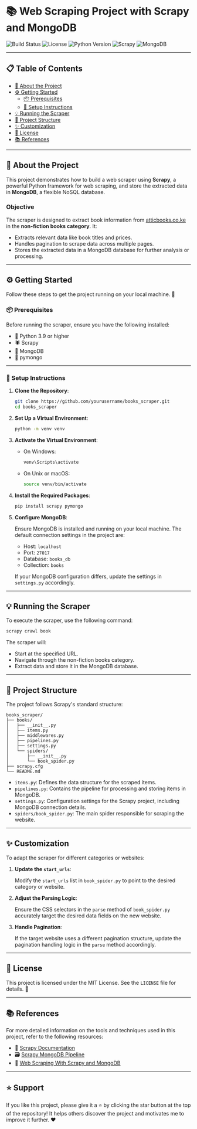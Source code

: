 # 📚 Web Scraping Project with Scrapy and MongoDB

![Build Status](https://img.shields.io/github/actions/workflow/status/AathifZahir/Py-Scrap/ci.yml?label=Build) 
![License](https://img.shields.io/github/license/AathifZahir/Py-Scrap) 
![Python Version](https://img.shields.io/badge/python-3.9%2B-blue) 
![Scrapy](https://img.shields.io/badge/scrapy-framework-orange) 
![MongoDB](https://img.shields.io/badge/mongodb-database-brightgreen)

---

## 📋 Table of Contents

- [📖 About the Project](#about-the-project)
- [⚙️ Getting Started](#getting-started)
  - [📦 Prerequisites](#prerequisites)
  - [🔧 Setup Instructions](#setup-instructions)
- [💡 Running the Scraper](#running-the-scraper)
- [📂 Project Structure](#project-structure)
- [✨ Customization](#customization)
- [📜 License](#license)
- [📚 References](#references)

---

## 📖 About the Project

This project demonstrates how to build a web scraper using **Scrapy**, a powerful Python framework for web scraping, and store the extracted data in **MongoDB**, a flexible NoSQL database. 

### Objective

The scraper is designed to extract book information from [atticbooks.co.ke](https://atticbooks.co.ke/) in the **non-fiction books category**. It:
- Extracts relevant data like book titles and prices.
- Handles pagination to scrape data across multiple pages.
- Stores the extracted data in a MongoDB database for further analysis or processing.

---

## ⚙️ Getting Started

Follow these steps to get the project running on your local machine. 🚀

### 📦 Prerequisites

Before running the scraper, ensure you have the following installed:
- 🐍 Python 3.9 or higher
- 🕷️ Scrapy
- 💾 MongoDB
- 🔗 pymongo

---

### 🔧 Setup Instructions

1. **Clone the Repository**:

   ```bash
   git clone https://github.com/yourusername/books_scraper.git
   cd books_scraper
   ```

2. **Set Up a Virtual Environment**:

   ```bash
   python -m venv venv
   ```

3. **Activate the Virtual Environment**:

   - On Windows:

     ```bash
     venv\Scripts\activate
     ```

   - On Unix or macOS:

     ```bash
     source venv/bin/activate
     ```

4. **Install the Required Packages**:

   ```bash
   pip install scrapy pymongo
   ```

5. **Configure MongoDB**:

   Ensure MongoDB is installed and running on your local machine. The default connection settings in the project are:
   - Host: `localhost`
   - Port: `27017`
   - Database: `books_db`
   - Collection: `books`

   If your MongoDB configuration differs, update the settings in `settings.py` accordingly.

---

## 💡 Running the Scraper

To execute the scraper, use the following command:

```bash
scrapy crawl book
```

The scraper will:
- Start at the specified URL.
- Navigate through the non-fiction books category.
- Extract data and store it in the MongoDB database.

---

## 📂 Project Structure

The project follows Scrapy's standard structure:

```
books_scraper/
├── books/
│   ├── __init__.py
│   ├── items.py
│   ├── middlewares.py
│   ├── pipelines.py
│   ├── settings.py
│   └── spiders/
│       ├── __init__.py
│       └── book_spider.py
├── scrapy.cfg
└── README.md
```

- `items.py`: Defines the data structure for the scraped items.
- `pipelines.py`: Contains the pipeline for processing and storing items in MongoDB.
- `settings.py`: Configuration settings for the Scrapy project, including MongoDB connection details.
- `spiders/book_spider.py`: The main spider responsible for scraping the website.

---

## ✨ Customization

To adapt the scraper for different categories or websites:

1. **Update the `start_urls`**:

   Modify the `start_urls` list in `book_spider.py` to point to the desired category or website.

2. **Adjust the Parsing Logic**:

   Ensure the CSS selectors in the `parse` method of `book_spider.py` accurately target the desired data fields on the new website.

3. **Handle Pagination**:

   If the target website uses a different pagination structure, update the pagination handling logic in the `parse` method accordingly.

---

## 📜 License

This project is licensed under the MIT License. See the `LICENSE` file for details. 📄

---

## 📚 References

For more detailed information on the tools and techniques used in this project, refer to the following resources:
- 📖 [Scrapy Documentation](https://docs.scrapy.org/en/latest/)
- 🗃️ [Scrapy MongoDB Pipeline](https://github.com/julien-duponchelle/scrapy-mongodb)
- 📰 [Web Scraping With Scrapy and MongoDB](https://realpython.com/web-scraping-with-scrapy-and-mongodb/)

---

## ⭐ Support

If you like this project, please give it a ⭐ by clicking the star button at the top of the repository! It helps others discover the project and motivates me to improve it further. ❤️
